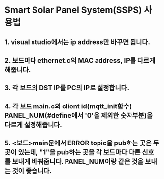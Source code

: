 # Smart Solar Panel System(SSPS) 사용법

## 1. visual studio에서는 ip address만 바꾸면 됩니다.

## 2. 보드마다 ethernet.c의 MAC address, IP를 다르게 해줍니다.

## 3. 각 보드의 DST IP를 PC의 IP로 설정합니다.

## 4. 각 보드 main.c의 client id(mqtt_init함수) PANEL_NUM(#define에서 '0'을 제외한 숫자부분)을 다르게 설정해줍니다.

## 5. <보드>main문에서 ERROR topic을 pub하는 곳은 두 곳이 있는데, "1"을 pub하는 곳을 각 보드마다 다른 신호를 보내게 바꿔줍니다. PANEL_NUM이랑 같은 것을 보내는 것이 좋습니다.
